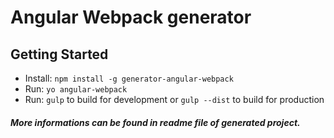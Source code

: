 # Angular Webpack generator

## Getting Started

* Install: `npm install -g generator-angular-webpack`
* Run: `yo angular-webpack`
* Run: `gulp` to build for development or `gulp --dist` to build for production

##### More informations can be found in readme file of generated project.
